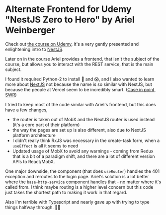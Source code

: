 # Alternate Frontend for Udemy "NestJS Zero to Hero" by Ariel Weinberger

Check out [the course on Udemy](https://www.udemy.com/share/101ZIcAEUad1hTQH4F/), it's a very gently presented and enlightening intro to [NestJS](https://nestjs.com/).

Later on in the course Ariel provides a frontend, that isn't the subject of the course, but allows you to interact with the REST service, that is the main subject.

I found it required Python-2 to install 🐍 and 😱, and I also wanted to learn more about [NextJS](https://nextjs.org/) not because the name is so similar with NestJS, but because the people at Vercel seem to be incredibly smart. ([Case in point, SWR](https://swr.vercel.app/))

I tried to keep most of the code similar with Ariel's frontend, but this does have a few changes,
* the router is taken out of MobX and the NextJS router is used instead (it's a core part of their platform)
* the way the pages are set up is also different, also due to NextJS platform architecture
* I didn't really think RxJS was necessary in the create-task form, when a `useEffect` is all it seems to need
* Updated usage of MobX to avoid any warnings - coming from Redux that is a bit of a paradigm shift, and there are a lot of different version APIs to React/MobX.

One major downside, the component (that does `useRouter`) handles the 401 exception and reroutes to the login page. Ariel's solution is a lot better where the
`base-http-service` component handles that - no matter where it's called from. I think maybe routing is a higher level concern but this code just takes the
shortest path to making it work in that regard.

Also I'm terrible with Typescript and nearly gave up with trying to type things halfway through. 🤷‍♂️
